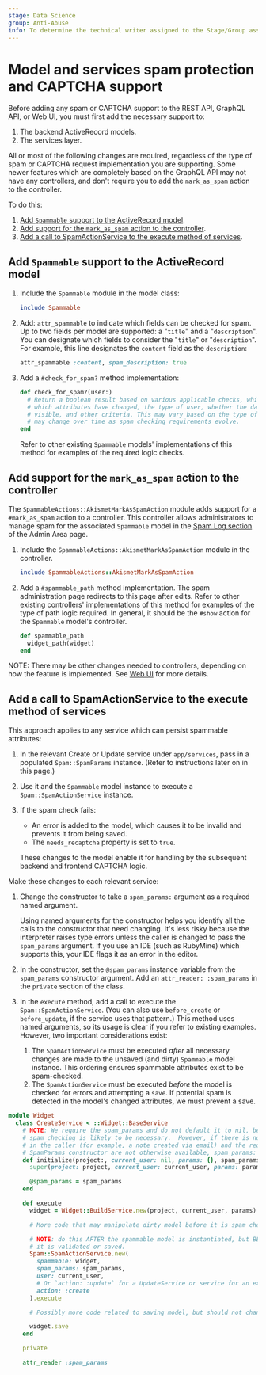```yaml
---
stage: Data Science
group: Anti-Abuse
info: To determine the technical writer assigned to the Stage/Group associated with this page, see https://about.gitlab.com/handbook/product/ux/technical-writing/#assignments
---
```


# Model and services spam protection and CAPTCHA support

Before adding any spam or CAPTCHA support to the REST API, GraphQL API, or Web UI, you must
first add the necessary support to:

1. The backend ActiveRecord models.
1. The services layer.

All or most of the following changes are required, regardless of the type of spam or CAPTCHA request
implementation you are supporting. Some newer features which are completely based on the GraphQL API
may not have any controllers, and don't require you to add the `mark_as_spam` action to the controller.

To do this:

1. [Add `Spammable` support to the ActiveRecord model](#add-spammable-support-to-the-activerecord-model).
1. [Add support for the `mark_as_spam` action to the controller](#add-support-for-the-mark_as_spam-action-to-the-controller).
1. [Add a call to SpamActionService to the execute method of services](#add-a-call-to-spamactionservice-to-the-execute-method-of-services).

## Add `Spammable` support to the ActiveRecord model

1. Include the `Spammable` module in the model class:

   ```ruby
   include Spammable
   ```

1. Add: `attr_spammable` to indicate which fields can be checked for spam. Up to
   two fields per model are supported: a "`title`" and a "`description`". You can
   designate which fields to consider the "`title`" or "`description`". For example,
   this line designates the `content` field as the `description`:

   ```ruby
   attr_spammable :content, spam_description: true
   ```

1. Add a `#check_for_spam?` method implementation:

   ```ruby
   def check_for_spam?(user:)
     # Return a boolean result based on various applicable checks, which may include
     # which attributes have changed, the type of user, whether the data is publicly
     # visible, and other criteria. This may vary based on the type of model, and
     # may change over time as spam checking requirements evolve.
   end
   ```

   Refer to other existing `Spammable` models'
   implementations of this method for examples of the required logic checks.

## Add support for the `mark_as_spam` action to the controller

The `SpammableActions::AkismetMarkAsSpamAction` module adds support for a `#mark_as_spam` action
to a controller. This controller allows administrators to manage spam for the associated
`Spammable` model in the [Spam Log section](../../integration/akismet.md) of the Admin Area page.

1. Include the `SpammableActions::AkismetMarkAsSpamAction` module in the controller.

   ```ruby
   include SpammableActions::AkismetMarkAsSpamAction
   ```

1. Add a `#spammable_path` method implementation. The spam administration page redirects
   to this page after edits. Refer to other existing controllers' implementations
   of this method for examples of the type of path logic required. In general, it should
   be the `#show` action for the `Spammable` model's controller.

   ```ruby
   def spammable_path
     widget_path(widget)
   end
   ```

NOTE:
There may be other changes needed to controllers, depending on how the feature is
implemented. See [Web UI](web_ui.md) for more details.

## Add a call to SpamActionService to the execute method of services

This approach applies to any service which can persist spammable attributes:

1. In the relevant Create or Update service under `app/services`, pass in a populated
   `Spam::SpamParams` instance. (Refer to instructions later on in this page.)
1. Use it and the `Spammable` model instance to execute a `Spam::SpamActionService` instance.
1. If the spam check fails:
   - An error is added to the model, which causes it to be invalid and prevents it from being saved.
   - The `needs_recaptcha` property is set to `true`.

   These changes to the model enable it for handling by the subsequent backend and frontend CAPTCHA logic.

Make these changes to each relevant service:

1. Change the constructor to take a `spam_params:` argument as a required named argument.

   Using named arguments for the constructor helps you identify all the calls to
   the constructor that need changing. It's less risky because the interpreter raises
   type errors unless the caller is changed to pass the `spam_params` argument.
   If you use an IDE (such as RubyMine) which supports this, your
   IDE flags it as an error in the editor.

1. In the constructor, set the `@spam_params` instance variable from the `spam_params` constructor
   argument. Add an `attr_reader: :spam_params` in the `private` section of the class.

1. In the `execute` method, add a call to execute the `Spam::SpamActionService`.
   (You can also use `before_create` or `before_update`, if the service
   uses that pattern.) This method uses named arguments, so its usage is clear if
   you refer to existing examples. However, two important considerations exist:
   1. The `SpamActionService` must be executed _after_ all necessary changes are made to
      the unsaved (and dirty) `Spammable` model instance. This ordering ensures
      spammable attributes exist to be spam-checked.
   1. The `SpamActionService` must be executed _before_ the model is checked for errors and
      attempting a `save`. If potential spam is detected in the model's changed attributes, we must prevent a save.

```ruby
module Widget
  class CreateService < ::Widget::BaseService
    # NOTE: We require the spam_params and do not default it to nil, because
    # spam_checking is likely to be necessary.  However, if there is not a request available in scope
    # in the caller (for example, a note created via email) and the required arguments to the
    # SpamParams constructor are not otherwise available, spam_params: must be explicitly passed as nil.
    def initialize(project:, current_user: nil, params: {}, spam_params:)
      super(project: project, current_user: current_user, params: params)

      @spam_params = spam_params
    end

    def execute
      widget = Widget::BuildService.new(project, current_user, params).execute

      # More code that may manipulate dirty model before it is spam checked.

      # NOTE: do this AFTER the spammable model is instantiated, but BEFORE
      # it is validated or saved.
      Spam::SpamActionService.new(
        spammable: widget,
        spam_params: spam_params,
        user: current_user,
        # Or `action: :update` for a UpdateService or service for an existing model.
        action: :create
      ).execute

      # Possibly more code related to saving model, but should not change any attributes.

      widget.save
    end

    private

    attr_reader :spam_params
```
